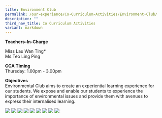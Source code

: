 ```yaml
---
title: Environment Club
permalink: /our-experience/Co-Curriculum-Activities/Environment-Club/
description: ""
third_nav_title: Co Curriculum Activities
variant: markdown
---
```

**Teachers-In-Charge**  
    
Miss Lau Wan Ting*<br>
Ms Teo Ling Ping

**CCA Timing**<br>
Thursday: 1.00pm - 3.00pm

**Objectives**<br>
Environmental Club aims to create an experiential learning experience for our students. We expose and enable our students to experience the importance of environmental issues and provide them with avenues to express their internalised learning.



![](/images/Environment%20Club%202020a.jpeg)
![](/images/Environment%20Club%202020b.jpeg)
![](/images/Environment%20Club%202020c.jpeg)
![](/images/Environment%20Club%202020d.jpeg)
![](/images/Environment%20Club%202020e.jpeg)
![](/images/Environment%20Club%202020f.jpeg)
![](/images/Environment%20Club%202020g.jpeg)
![](/images/Environment%20Club%202020h.jpeg)
![](/images/Environment%20Club%202020i.jpeg)